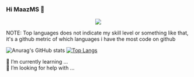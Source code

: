 ### Hi  MaazMS 👋
<!-- Typing SVG by DenverCoder1 - https://github.com/DenverCoder1/readme-typing-svg -->
<p align="center">
  <a href="https://github.com/DenverCoder1/readme-typing-svg"><img src="https://readme-typing-svg.herokuapp.com/?lines=Python%20and%20Golang%20developer;1%2B%20years%20of%20coding%20experience;Always%20learning%20new%20things&center=true&width=380&height=45"></a>
</p>

NOTE: Top languages does not indicate my skill level or something like that, it's a github metric of which languages i have the most code on github     

![Anurag's GitHub stats](https://github-readme-stats.vercel.app/api?username=MaazMS&show_icons=true&theme=cobalt&hide=contribs,prs) 
[![Top Langs](https://github-readme-stats.vercel.app/api/top-langs/?username=MaazMS&hide=java&theme=cobalt&layout=compact)](https://github.com/anuraghazra/github-readme-stats)

🌱 I’m currently learning ...      
🤔 I’m looking for help with ...

<!--
**MaazMS/MaazMS** is a ✨ _special_ ✨ repository because its `README.md` (this file) appears on your GitHub profile.

Here are some ideas to get you started:

- 🔭 I’m currently working on ...
🌱 I’m currently learning ...
- 👯 I’m looking to collaborate on ...
- 🤔 I’m looking for help with ...
- 💬 Ask me about ...
- 📫 How to reach me: ...
- 😄 Pronouns: ...
- ⚡ Fun fact: ...
-->
